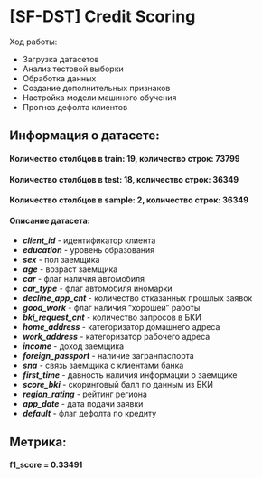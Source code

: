 # [SF-DST] Credit Scoring

Ход работы:
- Загрузка датасетов
- Анализ тестовой выборки
- Обработка данных
- Создание дополнительных признаков
- Настройка модели машиного обучения
- Прогноз дефолта клиентов

## Информация о датасете:

#### Количество столбцов в train: 19, количество строк: 73799
#### Количество столбцов в test: 18, количество строк: 36349
#### Количество столбцов в sample: 2, количество строк: 36349

#### Описание датасета:

* **_client_id_** - идентификатор клиента
* **_education_** - уровень образования
* **_sex_** - пол заемщика
* **_age_** - возраст заемщика
* **_car_** - флаг наличия автомобиля
* **_car_type_** - флаг автомобиля иномарки
* **_decline_app_cnt_** - количество отказанных прошлых заявок
* **_good_work_** - флаг наличия “хорошей” работы
* **_bki_request_cnt_** - количество запросов в БКИ
* **_home_address_** - категоризатор домашнего адреса
* **_work_address_** - категоризатор рабочего адреса
* **_income_** - доход заемщика
* **_foreign_passport_** - наличие загранпаспорта
* **_sna_** - связь заемщика с клиентами банка
* **_first_time_** - давность наличия информации о заемщике
* **_score_bki_** - скоринговый балл по данным из БКИ
* **_region_rating_** - рейтинг региона
* **_app_date_** - дата подачи заявки
* **_default_** - флаг дефолта по кредиту

## Метрика:

#### f1_score = 0.33491
